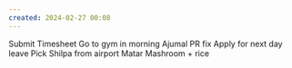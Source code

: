 ```yaml
---
created: 2024-02-27 00:08
---
```

Submit Timesheet
Go to gym in morning 
Ajumal PR fix
Apply for next day leave
Pick Shilpa from airport
Matar Mashroom + rice 
